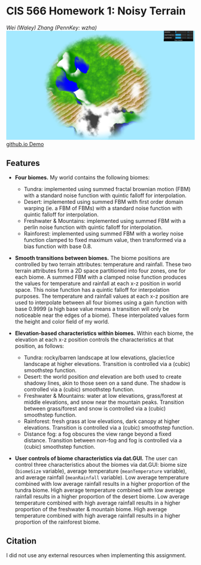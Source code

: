 # CIS 566 Homework 1: Noisy Terrain
_Wei (Waley) Zhang (PennKey: wzha)_
![](img/screenshot.PNG)
[github.io Demo](https://greedyai.github.io/noisy-terrain/)

## Features
- __Four biomes.__ My world contains the following biomes:
  - Tundra: implemented using summed fractal brownian motion (FBM) with a standard noise function with quintic falloff for interpolation.
  - Desert: implemented using summed FBM with first order domain warping (ie. a FBM of FBMs) with a standard noise function with quintic falloff for interpolation.
  - Freshwater & Mountains: implemented using summed FBM with a perlin noise function with quintic falloff for interpolation.
  - Rainforest: implemented using summed FBM with a worley noise function clamped to fixed maximum value, then transformed via a bias function with base 0.8.

- __Smooth transitions between biomes.__ The biome positions are controlled by two terrain attributes: temperature and rainfall. These two terrain attributes form a 2D space partitioned into four zones, one for each biome. A summed FBM with a clamped noise function produces the values for temperature and rainfall at each x-z position in world space. This noise function has a quintic falloff for interpolation purposes. The temperature and rainfall values at each x-z position are used to interpolate between all four biomes using a gain function with base 0.9999 (a high base value means a transition will only be noticeable near the edges of a biome). These interpolated values form the height and color field of my world.

- __Elevation-based characteristics within biomes.__ Within each biome, the elevation at each x-z position controls the characteristics at that position, as follows:
  - Tundra: rocky/barren landscape at low elevations, glacier/ice landscape at higher elevations. Transition is controlled via a (cubic) smoothstep function.
  - Desert: the world position _and_ elevation are both used to create shadowy lines, akin to those seen on a sand dune. The shadow is controlled via a (cubic) smoothstep function.
  - Freshwater & Mountains: water at low elevations, grass/forest at middle elevations, and snow near the mountain peaks. Transition between grass/forest and snow is controlled via a (cubic) smoothstep function.
  - Rainforest: fresh grass at low elevations, dark canopy at higher elevations. Transition is controlled via a (cubic) smoothstep function.
  - Distance fog: a fog obscures the view range beyond a fixed distance. Transition between non-fog and fog is controlled via a (cubic) smoothstep function.

- __User controls of biome characteristics via dat.GUI.__ The user can control three characteristics about the biomes via dat.GUI: biome size (`biomeSize` variable), average temperature (`meanTemperature` variable), and average rainfall (`meanRainfall` variable). Low average temperature combined with low average rainfall results in a higher proportion of the tundra biome. High average temperature combined with low average rainfall results in a higher proportion of the desert biome. Low average temperature combined with high average rainfall results in a higher proportion of the freshwater & mountain biome. High average temperature combined with high average rainfall results in a higher proportion of the rainforest biome.

## Citation
I did not use any external resources when implementing this assignment.
